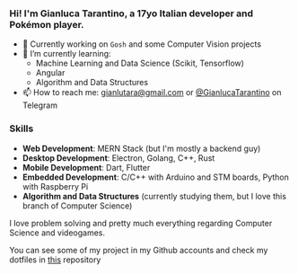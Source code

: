 ### Hi! I'm Gianluca Tarantino, a 17yo Italian developer and Pokémon player.

- 🔭 Currently working on `Gosh` and some Computer Vision projects
- 🌱 I’m currently learning:
  - Machine Learning and Data Science (Scikit, Tensorflow)
  - Angular 
  - Algorithm and Data Structures
- 📫 How to reach me: gianlutara@gmail.com or [@GianlucaTarantino](t.me/GianlucaTarantino) on Telegram

### Skills
- **Web Development**: MERN Stack (but I'm mostly a backend guy)
- **Desktop Development**: Electron, Golang, C++, Rust
- **Mobile Development**: Dart, Flutter
- **Embedded Development**: C/C++ with Arduino and STM boards, Python with Raspberry Pi
- **Algorithm and Data Structures** (currently studying them, but I love this branch of Computer Science)

I love problem solving and pretty much everything regarding Computer Science and videogames.

You can see some of my project in my Github accounts and check my dotfiles in [this](https://github.com/GianlucaTarantino/GianlucaTarantino) repository

<!--
**GianlucaTarantino/GianlucaTarantino** is a ✨ _special_ ✨ repository because its `README.md` (this file) appears on your GitHub profile.

Here are some ideas to get you started:

- 🔭 I’m currently working on ...
- 🌱 I’m currently learning ...
- 👯 I’m looking to collaborate on ...
- 🤔 I’m looking for help with ...
- 💬 Ask me about ...
- 📫 How to reach me: ...
- 😄 Pronouns: ...
- ⚡ Fun fact: ...
-->
